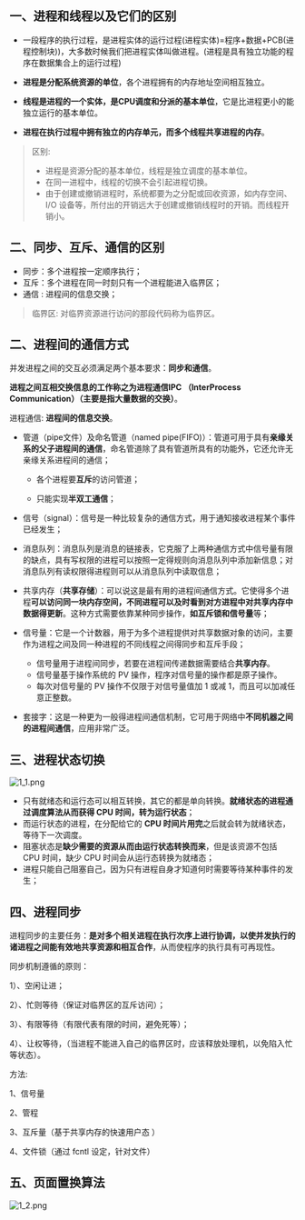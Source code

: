 ## 一、进程和线程以及它们的区别

* 一段程序的执行过程，是进程实体的运行过程(进程实体)=程序+数据+PCB(进程控制块))，大多数时候我们把进程实体叫做进程。(进程是具有独立功能的程序在数据集合上的运行过程)
* **进程是分配系统资源的单位**，各个进程拥有的内存地址空间相互独立。

* **线程是进程的一个实体，是CPU调度和分派的基本单位**，它是比进程更小的能独立运行的基本单位。

* **进程在执行过程中拥有独立的内存单元，而多个线程共享进程的内存**。 

> 区别:
>
> * 进程是资源分配的基本单位，线程是独立调度的基本单位。
> * 在同一进程中，线程的切换不会引起进程切换。
> * 由于创建或撤销进程时，系统都要为之分配或回收资源，如内存空间、I/O 设备等，所付出的开销远大于创建或撤销线程时的开销。而线程开销小。

## 二、同步、互斥、通信的区别

- 同步：多个进程按一定顺序执行；
- 互斥：多个进程在同一时刻只有一个进程能进入临界区；
- 通信  : 进程间的信息交换；

> 临界区: 对临界资源进行访问的那段代码称为临界区。

## 二、进程间的通信方式

并发进程之间的交互必须满足两个基本要求：**同步和通信**。

**进程之间互相交换信息的工作称之为进程通信IPC （InterProcess Communication）（主要是指大量数据的交换）**。

进程通信: **进程间的信息交换**。

* 管道（pipe文件）及命名管道（named pipe(FIFO)）：管道可用于具有**亲缘关系的父子进程间的通信**，命名管道除了具有管道所具有的功能外，它还允许无亲缘关系进程间的通信；

  * 各个进程要**互斥**的访问管道；

  * 只能实现**半双工通信**；
* 信号（signal）：信号是一种比较复杂的通信方式，用于通知接收进程某个事件已经发生；
* 消息队列：消息队列是消息的链接表，它克服了上两种通信方式中信号量有限的缺点，具有写权限的进程可以按照一定得规则向消息队列中添加新信息；对消息队列有读权限得进程则可以从消息队列中读取信息；
* 共享内存（**共享存储**）：可以说这是最有用的进程间通信方式。它使得多个进程**可以访问同一块内存空间，不同进程可以及时看到对方进程中对共享内存中数据得更新**。这种方式需要依靠某种同步操作，**如互斥锁和信号量**等；
* 信号量：它是一个计数器，用于为多个进程提供对共享数据对象的访问，主要作为进程之间及同一种进程的不同线程之间得同步和互斥手段；
  * 信号量用于进程间同步，若要在进程间传递数据需要结合**共享内存**。
  * 信号量基于操作系统的 PV 操作，程序对信号量的操作都是原子操作。
  * 每次对信号量的 PV 操作不仅限于对信号量值加 1 或减 1，而且可以加减任意正整数。
* 套接字：这是一种更为一般得进程间通信机制，它可用于网络中**不同机器之间的进程间通信**，应用非常广泛。

## 三、进程状态切换

![1_1.png](images/1_1.png)

- 只有就绪态和运行态可以相互转换，其它的都是单向转换。**就绪状态的进程通过调度算法从而获得 CPU 时间，转为运行状态**；
- 而运行状态的进程，在分配给它的 **CPU 时间片用完**之后就会转为就绪状态，等待下一次调度。
- 阻塞状态是**缺少需要的资源从而由运行状态转换而来**，但是该资源不包括 CPU 时间，缺少 CPU 时间会从运行态转换为就绪态；
- 进程只能自己阻塞自己，因为只有进程自身才知道何时需要等待某种事件的发生；

## 四、进程同步

进程同步的主要任务：**是对多个相关进程在执行次序上进行协调，以使并发执行的诸进程之间能有效地共享资源和相互合作**，从而使程序的执行具有可再现性。

同步机制遵循的原则：

1）、空闲让进；

2）、忙则等待（保证对临界区的互斥访问）；

3）、有限等待（有限代表有限的时间，避免死等）；

4）、让权等待，（当进程不能进入自己的临界区时，应该释放处理机，以免陷入忙等状态）。

方法:

 1、信号量

 2、管程

 3、互斥量（基于共享内存的快速用户态 ）

 4、文件锁（通过 fcntl 设定，针对文件）

## 五、页面置换算法

![1_2.png](images/1_2.png)